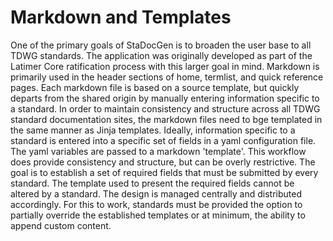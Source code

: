 # Markdown and Templates

One of the primary goals of StaDocGen is to broaden the user base to all TDWG standards. The application was originally developed as part of the 
Latimer Core ratification process with this larger goal in mind. 
Markdown is primarily used in the header sections of home, termlist, and quick reference pages. Each markdown file is based on a source template, but quickly departs
from the shared origin by manually entering information specific to a standard. In order to maintain consistency and structure
across all TDWG standard documentation sites, the markdown files need to bge templated in the same manner as Jinja templates. Ideally, information
specific to a standard is entered into a specific set of fields in a yaml configuration file. The yaml variables are passed to a markdown 'template'. 
This workflow does provide consistency and structure, but can be overly restrictive. The goal is to establish a set of required fields that
must be submitted by every standard. The template used to present the required fields cannot be altered by a standard. The design is managed centrally 
and distributed accordingly. For this to work, standards must be provided the option to partially override the established templates or
at minimum, the ability to append custom content. 
